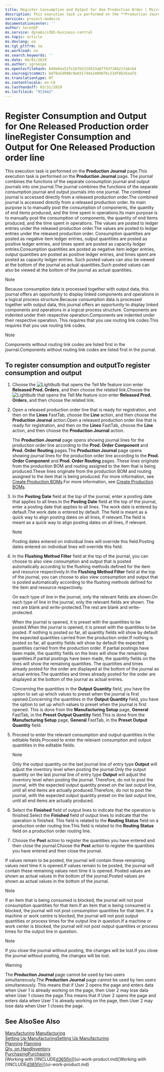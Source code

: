 ```yaml
---
title: Register Consumption and Output for One Production Order | Microsoft Docs
description: This execution task is performed on the **Production Journal** page. The journal combines the functions of the separate consumption journal and output journals into one journal. The combined journal is accessed directly from a released production order. Its main purpose is to manually post the consumption of components, the quantity of end items produced, and the time spent in operations.
services: project-madeira
documentationcenter: ''
author: SorenGP
ms.service: dynamics365-business-central
ms.topic: article
ms.devlang: na
ms.tgt_pltfrm: na
ms.workload: na
ms.search.keywords: ''
ms.date: 04/01/2019
ms.author: sgroespe
ms.openlocfilehash: 640e04a51fe16fb531d533a8ff43710421fa6cb4
ms.sourcegitcommit: bd78a5d990c9e83174da1409076c22df8b35eafd
ms.translationtype: HT
ms.contentlocale: en-CA
ms.lasthandoff: 03/31/2019
ms.locfileid: "913442"
---
```

# <a name="register-consumption-and-output-for-one-released-production-order-line"></a><span data-ttu-id="f32bd-106">Register Consumption and Output for One Released Production order line</span><span class="sxs-lookup"><span data-stu-id="f32bd-106">Register Consumption and Output for One Released Production order line</span></span>
<span data-ttu-id="f32bd-107">This execution task is performed on the **Production Journal** page.</span><span class="sxs-lookup"><span data-stu-id="f32bd-107">This execution task is performed on the **Production Journal** page.</span></span> <span data-ttu-id="f32bd-108">The journal combines the functions of the separate consumption journal and output journals into one journal.</span><span class="sxs-lookup"><span data-stu-id="f32bd-108">The journal combines the functions of the separate consumption journal and output journals into one journal.</span></span> <span data-ttu-id="f32bd-109">The combined journal is accessed directly from a released production order.</span><span class="sxs-lookup"><span data-stu-id="f32bd-109">The combined journal is accessed directly from a released production order.</span></span> <span data-ttu-id="f32bd-110">Its main purpose is to manually post the consumption of components, the quantity of end items produced, and the time spent in operations.</span><span class="sxs-lookup"><span data-stu-id="f32bd-110">Its main purpose is to manually post the consumption of components, the quantity of end items produced, and the time spent in operations.</span></span> <span data-ttu-id="f32bd-111">The values are posted to ledger entries under the released production order.</span><span class="sxs-lookup"><span data-stu-id="f32bd-111">The values are posted to ledger entries under the released production order.</span></span> <span data-ttu-id="f32bd-112">Consumption quantities are posted as negative item ledger entries, output quantities are posted as positive ledger entries, and times spent are posted as capacity ledger entries.</span><span class="sxs-lookup"><span data-stu-id="f32bd-112">Consumption quantities are posted as negative item ledger entries, output quantities are posted as positive ledger entries, and times spent are posted as capacity ledger entries.</span></span> <span data-ttu-id="f32bd-113">Such posted values can also be viewed at the bottom of the journal as actual quantities.</span><span class="sxs-lookup"><span data-stu-id="f32bd-113">Such posted values can also be viewed at the bottom of the journal as actual quantities.</span></span>  

> [!NOTE]  
>  <span data-ttu-id="f32bd-114">Because consumption data is processed together with output data, this journal offers an opportunity to display linked components and operations in a logical process structure.</span><span class="sxs-lookup"><span data-stu-id="f32bd-114">Because consumption data is processed together with output data, this journal offers an opportunity to display linked components and operations in a logical process structure.</span></span> <span data-ttu-id="f32bd-115">Components are indented under their respective operation.</span><span class="sxs-lookup"><span data-stu-id="f32bd-115">Components are indented under their respective operation.</span></span> <span data-ttu-id="f32bd-116">This requires that you use routing link codes.</span><span class="sxs-lookup"><span data-stu-id="f32bd-116">This requires that you use routing link codes.</span></span>  

> [!NOTE]  
>  <span data-ttu-id="f32bd-117">Components without routing link codes are listed first in the journal.</span><span class="sxs-lookup"><span data-stu-id="f32bd-117">Components without routing link codes are listed first in the journal.</span></span>  

## <a name="to-register-consumption-and-output"></a><span data-ttu-id="f32bd-118">To register consumption and output</span><span class="sxs-lookup"><span data-stu-id="f32bd-118">To register consumption and output</span></span>  
1.  <span data-ttu-id="f32bd-119">Choose the ![Lightbulb that opens the Tell Me feature](media/ui-search/search_small.png "Tell me what you want to do") icon enter **Released Prod. Orders**, and then choose the related link.</span><span class="sxs-lookup"><span data-stu-id="f32bd-119">Choose the ![Lightbulb that opens the Tell Me feature](media/ui-search/search_small.png "Tell me what you want to do") icon enter **Released Prod. Orders**, and then choose the related link.</span></span>  
2.  <span data-ttu-id="f32bd-120">Open a released production order line that is ready for registration, and then on the **Lines** FastTab, choose the **Line** action, and then choose the **Production Journal** action.</span><span class="sxs-lookup"><span data-stu-id="f32bd-120">Open a released production order line that is ready for registration, and then on the **Lines** FastTab, choose the **Line** action, and then choose the **Production Journal** action.</span></span>  

    <span data-ttu-id="f32bd-121">The **Production Journal** page opens showing journal lines for the production order line according to the **Prod. Order Component** and **Prod. Order Routing** pages.</span><span class="sxs-lookup"><span data-stu-id="f32bd-121">The **Production Journal** page opens showing journal lines for the production order line according to the **Prod. Order Component** and **Prod. Order Routing** pages.</span></span> <span data-ttu-id="f32bd-122">These lines originate from the production BOM and routing assigned to the item that is being produced.</span><span class="sxs-lookup"><span data-stu-id="f32bd-122">These lines originate from the production BOM and routing assigned to the item that is being produced.</span></span> <span data-ttu-id="f32bd-123">For more information, see [Create Production BOMs](production-how-to-create-routings.md).</span><span class="sxs-lookup"><span data-stu-id="f32bd-123">For more information, see [Create Production BOMs](production-how-to-create-routings.md).</span></span>  

3.  <span data-ttu-id="f32bd-124">In the **Posting Date** field at the top of the journal, enter a posting date that applies to all lines.</span><span class="sxs-lookup"><span data-stu-id="f32bd-124">In the **Posting Date** field at the top of the journal, enter a posting date that applies to all lines.</span></span> <span data-ttu-id="f32bd-125">The work date is entered by default.</span><span class="sxs-lookup"><span data-stu-id="f32bd-125">The work date is entered by default.</span></span> <span data-ttu-id="f32bd-126">The field is meant as a quick way to align posting dates on all lines, if relevant.</span><span class="sxs-lookup"><span data-stu-id="f32bd-126">The field is meant as a quick way to align posting dates on all lines, if relevant.</span></span>  

    > [!NOTE]  
    >  <span data-ttu-id="f32bd-127">Posting dates entered on individual lines will override this field.</span><span class="sxs-lookup"><span data-stu-id="f32bd-127">Posting dates entered on individual lines will override this field.</span></span>  

4.  <span data-ttu-id="f32bd-128">In the **Flushing Method Filter** field at the top of the journal, you can choose to also view consumption and output that is posted automatically according to the flushing methods defined for the item and resource respectively.</span><span class="sxs-lookup"><span data-stu-id="f32bd-128">In the **Flushing Method Filter** field at the top of the journal, you can choose to also view consumption and output that is posted automatically according to the flushing methods defined for the item and resource respectively.</span></span>  

    <span data-ttu-id="f32bd-129">On each type of line in the journal, only the relevant fields are shown.</span><span class="sxs-lookup"><span data-stu-id="f32bd-129">On each type of line in the journal, only the relevant fields are shown.</span></span> <span data-ttu-id="f32bd-130">The rest are blank and write-protected.</span><span class="sxs-lookup"><span data-stu-id="f32bd-130">The rest are blank and write-protected.</span></span>  

    <span data-ttu-id="f32bd-131">When the journal is opened, it is preset with the quantities to be posted.</span><span class="sxs-lookup"><span data-stu-id="f32bd-131">When the journal is opened, it is preset with the quantities to be posted.</span></span> <span data-ttu-id="f32bd-132">If nothing is posted so far, all quantity fields will show by default the expected quantities carried from the production order.</span><span class="sxs-lookup"><span data-stu-id="f32bd-132">If nothing is posted so far, all quantity fields will show by default the expected quantities carried from the production order.</span></span> <span data-ttu-id="f32bd-133">If partial postings have been made, the quantity fields on the lines will show the remaining quantities.</span><span class="sxs-lookup"><span data-stu-id="f32bd-133">If partial postings have been made, the quantity fields on the lines will show the remaining quantities.</span></span> <span data-ttu-id="f32bd-134">The quantities and times already posted for the order are displayed at the bottom of the journal as actual entries.</span><span class="sxs-lookup"><span data-stu-id="f32bd-134">The quantities and times already posted for the order are displayed at the bottom of the journal as actual entries.</span></span>  

    <span data-ttu-id="f32bd-135">Concerning the quantities in the **Output Quantity** field, you have the option to set up which values to preset when the journal is first opened.</span><span class="sxs-lookup"><span data-stu-id="f32bd-135">Concerning the quantities in the **Output Quantity** field, you have the option to set up which values to preset when the journal is first opened.</span></span> <span data-ttu-id="f32bd-136">This is done from the **Manufacturing Setup** page, **General** FastTab, in the **Preset Output Quantity** field.</span><span class="sxs-lookup"><span data-stu-id="f32bd-136">This is done from the **Manufacturing Setup** page, **General** FastTab, in the **Preset Output Quantity** field.</span></span>

5.  <span data-ttu-id="f32bd-137">Proceed to enter the relevant consumption and output quantities in the editable fields.</span><span class="sxs-lookup"><span data-stu-id="f32bd-137">Proceed to enter the relevant consumption and output quantities in the editable fields.</span></span>  

    > [!NOTE]  
    >  <span data-ttu-id="f32bd-138">Only the output quantity on the last journal line of entry type **Output** will adjust the inventory level when posting the journal.</span><span class="sxs-lookup"><span data-stu-id="f32bd-138">Only the output quantity on the last journal line of entry type **Output** will adjust the inventory level when posting the journal.</span></span> <span data-ttu-id="f32bd-139">Therefore, do not to post the journal, with the expected output quantity preset on the last output line, until all end items are actually produced.</span><span class="sxs-lookup"><span data-stu-id="f32bd-139">Therefore, do not to post the journal, with the expected output quantity preset on the last output line, until all end items are actually produced.</span></span>  

6.  <span data-ttu-id="f32bd-140">Select the **Finished** field of output lines to indicate that the operation is finished.</span><span class="sxs-lookup"><span data-stu-id="f32bd-140">Select the **Finished** field of output lines to indicate that the operation is finished.</span></span> <span data-ttu-id="f32bd-141">This field is related to the **Routing Status** field on a production order routing line.</span><span class="sxs-lookup"><span data-stu-id="f32bd-141">This field is related to the **Routing Status** field on a production order routing line.</span></span>  
7.  <span data-ttu-id="f32bd-142">Choose the **Post** action to register the quantities you have entered and then close the journal.</span><span class="sxs-lookup"><span data-stu-id="f32bd-142">Choose the **Post** action to register the quantities you have entered and then close the journal.</span></span>  

<span data-ttu-id="f32bd-143">If values remain to be posted, the journal will contain these remaining values next time it is opened.</span><span class="sxs-lookup"><span data-stu-id="f32bd-143">If values remain to be posted, the journal will contain these remaining values next time it is opened.</span></span> <span data-ttu-id="f32bd-144">Posted values are shown as actual values in the bottom of the journal.</span><span class="sxs-lookup"><span data-stu-id="f32bd-144">Posted values are shown as actual values in the bottom of the journal.</span></span>  

> [!NOTE]  
>  <span data-ttu-id="f32bd-145"> If an item that is being consumed is blocked, the journal will not post consumption quantities for that item.</span><span class="sxs-lookup"><span data-stu-id="f32bd-145">If an item that is being consumed is blocked, the journal will not post consumption quantities for that item.</span></span> <span data-ttu-id="f32bd-146">If a machine or work centre is blocked, the journal will not post output quantities or process times for the output line in question.</span><span class="sxs-lookup"><span data-stu-id="f32bd-146">If a machine or work center is blocked, the journal will not post output quantities or process times for the output line in question.</span></span>  

> [!NOTE]  
>  <span data-ttu-id="f32bd-147">If you close the journal without posting, the changes will be lost.</span><span class="sxs-lookup"><span data-stu-id="f32bd-147">If you close the journal without posting, the changes will be lost.</span></span>  

> [!WARNING]  
>  <span data-ttu-id="f32bd-148">The **Production Journal** page cannot be used by two users simultaneously.</span><span class="sxs-lookup"><span data-stu-id="f32bd-148">The **Production Journal** page cannot be used by two users simultaneously.</span></span> <span data-ttu-id="f32bd-149">This means that if User 2 opens the page and enters data when User 1 is already working on the page, then User 2 may lose data when User 1 closes the page.</span><span class="sxs-lookup"><span data-stu-id="f32bd-149">This means that if User 2 opens the page and enters data when User 1 is already working on the page, then User 2 may lose data when User 1 closes the page.</span></span>  

## <a name="see-also"></a><span data-ttu-id="f32bd-150">See Also</span><span class="sxs-lookup"><span data-stu-id="f32bd-150">See Also</span></span>  
<span data-ttu-id="f32bd-151">[Manufacturing](production-manage-manufacturing.md)  </span><span class="sxs-lookup"><span data-stu-id="f32bd-151">[Manufacturing](production-manage-manufacturing.md)  </span></span>  
[<span data-ttu-id="f32bd-152">Setting Up Manufacturing</span><span class="sxs-lookup"><span data-stu-id="f32bd-152">Setting Up Manufacturing</span></span>](production-configure-production-processes.md)  
<span data-ttu-id="f32bd-153">[Planning](production-planning.md)    </span><span class="sxs-lookup"><span data-stu-id="f32bd-153">[Planning](production-planning.md)    </span></span>  
[<span data-ttu-id="f32bd-154">Qty. on Hand</span><span class="sxs-lookup"><span data-stu-id="f32bd-154">Inventory</span></span>](inventory-manage-inventory.md)  
[<span data-ttu-id="f32bd-155">Purchasing</span><span class="sxs-lookup"><span data-stu-id="f32bd-155">Purchasing</span></span>](purchasing-manage-purchasing.md)  
<span data-ttu-id="f32bd-156">[Working with [!INCLUDE[d365fin](includes/d365fin_md.md)]](ui-work-product.md)</span><span class="sxs-lookup"><span data-stu-id="f32bd-156">[Working with [!INCLUDE[d365fin](includes/d365fin_md.md)]](ui-work-product.md)</span></span>
